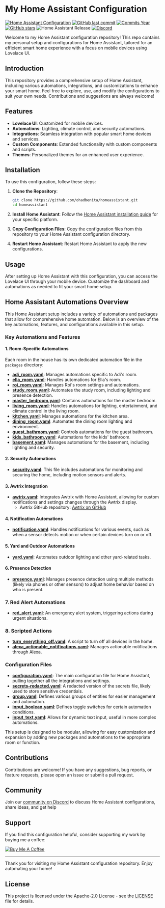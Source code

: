 # My Home Assistant Configuration

[![Home Assistant Configuration](https://github.com/ohadbenita/homeassistant/actions/workflows/validate_hass_configuration.yml/badge.svg)](https://github.com/ohadbenita/homeassistant/actions/workflows/validate_hass_configuration.yml)
[![GitHub last commit](https://img.shields.io/github/last-commit/ohadbenita/homeassistant.svg?style=plasticr)](https://github.com/ohadbenita/homeassistant/commits/master)
[![Commits Year](https://img.shields.io/github/commit-activity/y/ohadbenita/homeassistant.svg?style=plasticr)](https://github.com/ohadbenita/homeassistant/commits/master)
[![GitHub stars](https://img.shields.io/github/stars/ohadbenita/homeassistant.svg?style=plasticr)](https://github.com/ohadbenita/homeassistant/stargazers)
![Home Assistant Release](https://img.shields.io/github/v/release/home-assistant/core?label=Home%20Assistant&logo=home-assistant&sort=semver)
[![Discord](https://img.shields.io/discord/702447199681904720.svg?style=plasticr)](https://discord.gg/ayZ3Kkg)

Welcome to my Home Assistant configuration repository! This repo contains my personal setup and configurations for Home Assistant, tailored for an efficient smart home experience with a focus on mobile devices using Lovelace UI.

## Introduction

This repository provides a comprehensive setup of Home Assistant, including various automations, integrations, and customizations to enhance your smart home. Feel free to explore, use, and modify the configurations to suit your own needs. Contributions and suggestions are always welcome!

## Features

- **Lovelace UI**: Customized for mobile devices.
- **Automations**: Lighting, climate control, and security automations.
- **Integrations**: Seamless integration with popular smart home devices and services.
- **Custom Components**: Extended functionality with custom components and scripts.
- **Themes**: Personalized themes for an enhanced user experience.

## Installation

To use this configuration, follow these steps:

1. **Clone the Repository**:

   ```sh
   git clone https://github.com/ohadbenita/homeassistant.git
   cd homeassistant
   ```

2. **Install Home Assistant**:
   Follow the [Home Assistant installation guide](https://www.home-assistant.io/getting-started/) for your specific platform.

3. **Copy Configuration Files**:
   Copy the configuration files from this repository to your Home Assistant configuration directory.

4. **Restart Home Assistant**:
   Restart Home Assistant to apply the new configurations.

## Usage

After setting up Home Assistant with this configuration, you can access the Lovelace UI through your mobile device. Customize the dashboard and automations as needed to fit your smart home setup.

## Home Assistant Automations Overview

This Home Assistant setup includes a variety of automations and packages that allow for comprehensive home automation. Below is an overview of the key automations, features, and configurations available in this setup.

### Key Automations and Features

#### 1. Room-Specific Automations

Each room in the house has its own dedicated automation file in the `packages` directory:

- **[adi_room.yaml](./packages/adi_room.yaml)**: Manages automations specific to Adi's room.
- **[ella_room.yaml](./packages/ella_room.yaml)**: Handles automations for Ella's room.
- **[roi_room.yaml](./packages/roi_room.yaml)**: Manages Roi's room settings and automations.
- **[study_room.yaml](./packages/study_room.yaml)**: Automates the study room, including lighting and presence detection.
- **[master_bedroom.yaml](./packages/master_bedroom.yaml)**: Contains automations for the master bedroom.
- **[living_room.yaml](./packages/living_room.yaml)**: Handles automations for lighting, entertainment, and climate control in the living room.
- **[kitchen.yaml](./packages/kitchen.yaml)**: Manages automations for the kitchen area.
- **[dining_room.yaml](./packages/dining_room.yaml)**: Automates the dining room lighting and environment.
- **[guest_bathroom.yaml](./packages/guest_bathroom.yaml)**: Controls automations for the guest bathroom.
- **[kids_bathroom.yaml](./packages/kids_bathroom.yaml)**: Automations for the kids' bathroom.
- **[basement.yaml](./packages/basement.yaml)**: Manages automations for the basement, including lighting and security.

#### 2. Security Automations

- **[security.yaml](./packages/security.yaml)**: This file includes automations for monitoring and securing the home, including motion sensors and alerts.

#### 3. Awtrix Integration

- **[awtrix.yaml](./packages/awtrix.yaml)**: Integrates Awtrix with Home Assistant, allowing for custom notifications and settings changes through the Awtrix display.
  - Awtrix GitHub repository: [Awtrix on GitHub](https://github.com/awtrix/Awtrix)

#### 4. Notification Automations

- **[notification.yaml](./notification.yaml)**: Handles notifications for various events, such as when a sensor detects motion or when certain devices turn on or off.

#### 5. Yard and Outdoor Automations

- **[yard.yaml](./packages/yard.yaml)**: Automates outdoor lighting and other yard-related tasks.

#### 6. Presence Detection

- **[presence.yaml](./packages/presence.yaml)**: Manages presence detection using multiple methods (likely via phones or other sensors) to adjust home behavior based on who is present.

### 7. Red Alert Automations

- **[red_alert.yaml](./packages/red_alert.yaml)**: An emergency alert system, triggering actions during urgent situations.

### 8. Scripted Actions

- **[turn_everything_off.yaml](./scripts/turn_everything_off.yaml)**: A script to turn off all devices in the home.
- **[alexa_actionable_notifications.yaml](./scripts/alexa_actionable_notifications.yaml)**: Manages actionable notifications through Alexa.

### Configuration Files

- **[configuration.yaml](./configuration.yaml)**: The main configuration file for Home Assistant, pulling together all the integrations and settings.
- **[secrets-redacted.yaml](./secrets-redacted.yaml)**: A redacted version of the secrets file, likely used to store sensitive credentials.
- **[group.yaml](./group.yaml)**: Defines various groups of entities for easier management and automation.
- **[input_boolean.yaml](./input_boolean.yaml)**: Defines toggle switches for certain automation conditions.
- **[input_text.yaml](./input_text.yaml)**: Allows for dynamic text input, useful in more complex automations.

This setup is designed to be modular, allowing for easy customization and expansion by adding new packages and automations to the appropriate room or function.

## Contributions

Contributions are welcome! If you have any suggestions, bug reports, or feature requests, please open an issue or submit a pull request.

## Community

Join our [community on Discord](https://discord.gg/ayZ3Kkg) to discuss Home Assistant configurations, share ideas, and get help

## Support

If you find this configuration helpful, consider supporting my work by buying me a coffee:

[![Buy Me A Coffee](https://www.buymeacoffee.com/assets/img/custom_images/orange_img.png)](https://www.buymeacoffee.com/OeZ1R5f)

---

Thank you for visiting my Home Assistant configuration repository. Enjoy automating your home!

## License

This project is licensed under the Apache-2.0 License - see the [LICENSE](LICENSE) file for details.
